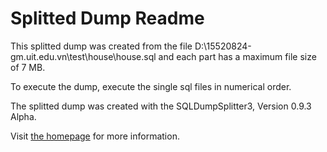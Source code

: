 Splitted Dump Readme
====================

This splitted dump was created from the file D:\15520824-gm.uit.edu.vn\test\house\house.sql and each part has a maximum file size of 7 MB.

To execute the dump, execute the single sql files in numerical order.

The splitted dump was created with the SQLDumpSplitter3, Version 0.9.3 Alpha.

Visit [the homepage](https://philiplb.de/sqldumpsplitter3) for more information.
